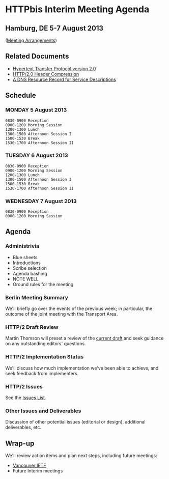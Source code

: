 # HTTPbis Interim Meeting Agenda

## Hamburg, DE  5-7 August 2013

([Meeting Arrangements](https://github.com/http2/wg_materials/blob/master/interim-13-08/arrangements.md))


## Related Documents

* [Hypertext Transfer Protocol version 2.0](http://tools.ietf.org/html/draft-ietf-httpbis-http2)
* [HTTP/2.0 Header Compression](http://tools.ietf.org/wg/httpbis/draft-ietf-httpbis-header-compression/)
* [A DNS Resource Record for Service Descriptions](http://tools.ietf.org/html/draft-lear-httpbis-svcinfo-rr)


## Schedule

### MONDAY 5 August 2013

    0830-0900 Reception
    0900-1200 Morning Session
    1200-1300 Lunch
    1300-1500 Afternoon Session I
    1500-1530 Break
    1530-1700 Afternoon Session II

### TUESDAY 6 August 2013

	0830-0900 Reception
	0900-1200 Morning Session
	1200-1300 Lunch
	1300-1500 Afternoon Session I
	1500-1530 Break
	1530-1700 Afternoon Session II

### WEDNESDAY 7 August 2013

	0830-0900 Reception
	0900-1200 Morning Session


## Agenda

### Administrivia

* Blue sheets
* Introductions
* Scribe selection
* Agenda bashing
* NOTE WELL
* Ground rules for the meeting

### Berlin Meeting Summary

We'll briefly go over the events of the previous week; in particular, the
outcome of the joint meeting with the Transport Area.

### HTTP/2 Draft Review

Martin Thomson will preset a review of the [current
draft](http://tools.ietf.org/html/draft-ietf-httpbis-http2) and seek guidance
on any outstanding editors' questions.

### HTTP/2 Implementation Status

We'll discuss how much implementation we've been able to achieve, and seek
feedback from implementers. 

### HTTP/2 Issues

See the [Issues List](https://github.com/http2/http2-spec/issues?milestone=&page=1&state=open).

### Other Issues and Deliverables

Discussion of other potential issues (editorial or design), additional
deliverables, etc.

## Wrap-up

We'll review action items and plan next steps, including future meetings:

* [Vancouver IETF](http://www.ietf.org/meeting/upcoming.html)
* Future Interim meetings
